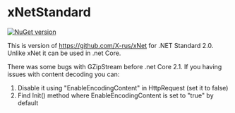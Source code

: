 # xNetStandard

[![NuGet version](https://badge.fury.io/nu/xNetStandard.svg)](https://badge.fury.io/nu/xNetStandard.svg)

This is version of https://github.com/X-rus/xNet for .NET Standard 2.0. Unlike xNet it can be used in .net Core.

There was some bugs with GZipStream before .net Core 2.1. 
If you having issues with content decoding you can: 
1) Disable it using "EnableEncodingContent" in HttpRequest (set it to false)
2) Find Init() method where EnableEncodingContent is set to "true" by default 
